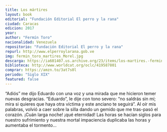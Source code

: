 ```yaml
---
title: Los mártires
layout: book
editorial: "Fundación Editorial El perro y la rana"
ciudad: Caracas
edicion: 2017
year: 
author: "Fermín Toro"
nacionalidad: Venezuela
repositorio: "Fundación Editorial El perro y la rana"
repurl: http://www.elperroylarana.gob.ve
img: fermin_toro_martires_Morel.jpg
descarga: https://ia601407.us.archive.org/23/items/los-martires.-fermin-toro/Los%20martires.%20Ferm%C3%ADn%20Toro.pdf
biblioteca: http://www.worldcat.org/oclc/419587801
comprar: https://amzn.to/3at7s0l
periodo: "Siglo XIX"
featured: false
---
```

 
“Adiós” me dijo Eduardo con una voz y una mirada que me hicieron temer nuevas desgracias. “Eduardo”, le dije con tono severo: “no saldrás sin mí; mira si quieres que haya otra víctima y este anciano te seguirá”. Al oír mis palabras, volvió a caer sobre la silla dando un gemido que me tras-pasó el corazón. ¡Cuán larga noche! ¡qué eternidad! Las horas se hacían siglos para nuestro sufrimiento y nuestra mortal impaciencia duplicaba las horas y aumentaba el tormento...
